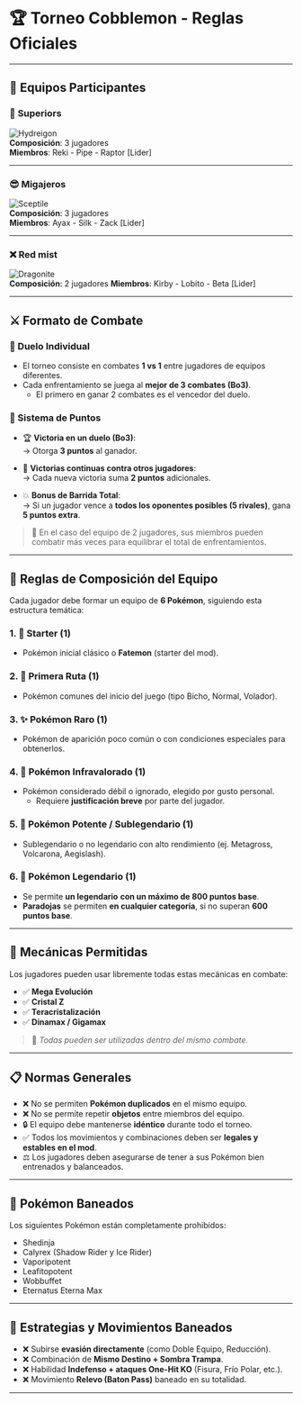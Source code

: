 
# 🏆 Torneo Cobblemon - Reglas Oficiales

---

## 👥 Equipos Participantes

### 👑 **Superiors**  
![Hydreigon](https://play.pokemonshowdown.com/sprites/ani/hydreigon.gif)  
**Composición**: 3 jugadores  
**Miembros**: Reki - Pipe - Raptor [Lider] 


---

### 😎 **Migajeros**  
![Sceptile](https://play.pokemonshowdown.com/sprites/ani/sceptile.gif)  
**Composición**: 3 jugadores  
**Miembros**: Ayax - Silk - Zack [Lider] 


---

### ❌ **Red mist**  
![Dragonite](https://play.pokemonshowdown.com/sprites/ani/dragonite.gif)  
**Composición**: 2 jugadores 
**Miembros**: Kirby - Lobito - Beta [Lider] 


---

## ⚔️ Formato de Combate

### 🔁 Duelo Individual
- El torneo consiste en combates **1 vs 1** entre jugadores de equipos diferentes.
- Cada enfrentamiento se juega al **mejor de 3 combates (Bo3)**.  
  - El primero en ganar 2 combates es el vencedor del duelo.

### 🏅 Sistema de Puntos
- 🏆 **Victoria en un duelo (Bo3)**:  
  → Otorga **3 puntos** al ganador.

- 🔁 **Victorias continuas contra otros jugadores**:  
  → Cada nueva victoria suma **2 puntos** adicionales.

- 💥 **Bonus de Barrida Total**:  
  → Si un jugador vence a **todos los oponentes posibles (5 rivales)**, gana **5 puntos extra**.

> 🔁 En el caso del equipo de 2 jugadores, sus miembros pueden combatir más veces para equilibrar el total de enfrentamientos.

---

## 🧬 Reglas de Composición del Equipo

Cada jugador debe formar un equipo de **6 Pokémon**, siguiendo esta estructura temática:

### 1. 🌱 **Starter (1)**
- Pokémon inicial clásico o **Fatemon** (starter del mod).

### 2. 🐛 **Primera Ruta (1)**
- Pokémon comunes del inicio del juego (tipo Bicho, Normal, Volador).

### 3. ✨ **Pokémon Raro (1)**
- Pokémon de aparición poco común o con condiciones especiales para obtenerlos.

### 4. 💩 **Pokémon Infravalorado (1)**
- Pokémon considerado débil o ignorado, elegido por gusto personal.  
  - Requiere **justificación breve** por parte del jugador.

### 5. 💪 **Pokémon Potente / Sublegendario (1)**
- Sublegendario o no legendario con alto rendimiento (ej. Metagross, Volcarona, Aegislash).

### 6. 🛐 **Pokémon Legendario (1)**
- Se permite **un legendario** **con un máximo de 800 puntos base**.
- **Paradojas** se permiten **en cualquier categoría**, si no superan **600 puntos base**.

---

## 💎 Mecánicas Permitidas

Los jugadores pueden usar libremente todas estas mecánicas en combate:

- ✅ **Mega Evolución**  
- ✅ **Cristal Z**  
- ✅ **Teracristalización**  
- ✅ **Dinamax / Gigamax**

> 🧠 *Todas pueden ser utilizadas dentro del mismo combate.*

---

## 📋 Normas Generales

- ❌ No se permiten **Pokémon duplicados** en el mismo equipo.
- ❌ No se permite repetir **objetos** entre miembros del equipo.
- 🔒 El equipo debe mantenerse **idéntico** durante todo el torneo.
- ✅ Todos los movimientos y combinaciones deben ser **legales y estables en el mod**.
- ⚖️ Los jugadores deben asegurarse de tener a sus Pokémon bien entrenados y balanceados.

---

## 🚫 Pokémon Baneados

Los siguientes Pokémon están completamente prohibidos:

- Shedinja  
- Calyrex (Shadow Rider y Ice Rider)  
- Vaporipotent  
- Leafitopotent  
- Wobbuffet  
- Eternatus Eterna Max

---

## 🚫 Estrategias y Movimientos Baneados

- ❌ Subirse **evasión directamente** (como Doble Equipo, Reducción).
- ❌ Combinación de **Mismo Destino + Sombra Trampa**.
- ❌ Habilidad **Indefenso + ataques One-Hit KO** (Fisura, Frío Polar, etc.).
- ❌ Movimiento **Relevo (Baton Pass)** baneado en su totalidad.

---
